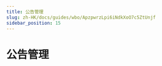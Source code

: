 ```yaml
---
title: 公告管理
slug: zh-HK/docs/guides/wbo/ApzpwrzLpi6iNdkXoO7c5ZtUnjf
sidebar_position: 15
---
```



# 公告管理

